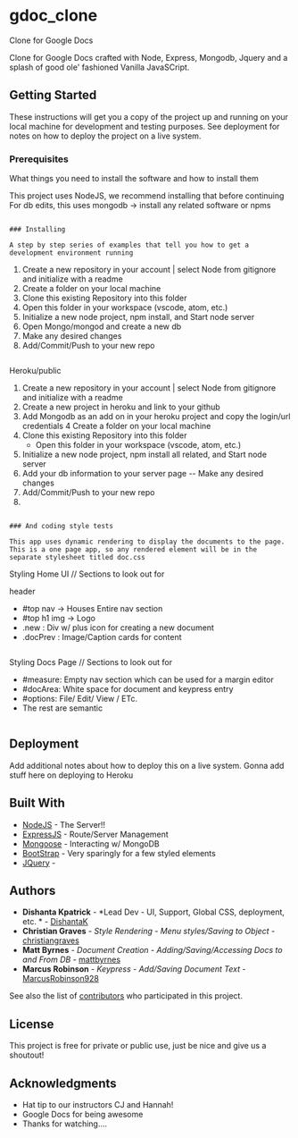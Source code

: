 # gdoc_clone

Clone for Google Docs


Clone for Google Docs crafted with Node, Express, Mongodb, Jquery and a splash of good ole' fashioned Vanilla JavaSCript.


## Getting Started

These instructions will get you a copy of the project up and running on your local machine for development and testing purposes. See deployment for notes on how to deploy the project on a live system.

### Prerequisites

What things you need to install the software and how to install them

This project uses NodeJS, we recommend installing that before continuing
For db edits, this uses mongodb -> install any related software or npms
```

### Installing

A step by step series of examples that tell you how to get a development environment running

```
1. Create a new repository in your account | select Node from gitignore and initialize with a readme
2. Create a folder on your local machine
3. Clone this existing Repository into this folder
4. Open this folder in your workspace (vscode, atom, etc.)
5. Initialize a new  node project, npm install, and Start node server
6. Open Mongo/mongod and create a new db
7. Make any desired changes
8. Add/Commit/Push to your new repo

```

```
Heroku/public
1. Create a new repository in your account | select Node from gitignore and initialize with a readme
2. Create a new project in heroku and link to your github
3. Add Mongodb as an add on in your heroku project and copy the login/url credentials
4  Create a folder on your local machine
5. Clone this existing Repository into this folder
   - Open this folder in your workspace (vscode, atom, etc.)
5. Initialize a new  node project, npm install all related, and Start node server
6. Add your db information to your server page -- Make any desired changes
7. Add/Commit/Push to your new repo
8. 

```

### And coding style tests

This app uses dynamic rendering to display the documents to the page. This is a one page app, so any rendered element will be in the separate stylesheet titled doc.css

```
Styling Home UI // Sections to look out for

header 
- #top nav -> Houses Entire nav section
- #top h1 img -> Logo
- .new : Div w/ plus icon for creating a new document
- .docPrev : Image/Caption cards for content

```

```
Styling Docs Page // Sections to look out for
- #measure: Empty nav section which can be used for a margin editor
- #docArea: White space for document and keypress entry
- #options: File/ Edit/ View / ETc.
- The rest are semantic
```
```
## Deployment

Add additional notes about how to deploy this on a live system. Gonna add stuff here on deploying to Heroku

## Built With

* [NodeJS](https://nodejs.org/) - The Server!!
* [ExpressJS](https://expressjs.com//) - Route/Server Management
* [Mongoose](https://mongoosejs.com/) - Interacting w/ MongoDB
* [BootStrap](https://mongoosejs.com/) - Very sparingly for a few styled elements
* [JQuery](https://api.jquery.com/) - 


## Authors

* **Dishanta Kpatrick** - *Lead Dev - UI, Support, Global CSS, deployment, etc. * - [DishantaK](https://github.com/DishantaK)
* **Christian Graves** - *Style Rendering - Menu styles/Saving to Object* - [christiangraves](https://github.com/christiangraves)
* **Matt Byrnes** - *Document Creation - Adding/Saving/Accessing Docs to and From DB* - [mattbyrnes](https://github.com/mattbyrnes)
* **Marcus Robinson** - *Keypress - Add/Saving Document Text* - [MarcusRobinson928](https://github.com/MarcusRobinson928)

See also the list of [contributors](https://github.com/DishantaK/gdoc_clone/graphs/contributors) who participated in this project.

## License

This project is free for private or public use, just be nice and give us a shoutout!

## Acknowledgments

* Hat tip to our instructors CJ and Hannah!
* Google Docs for being awesome
* Thanks for watching....

